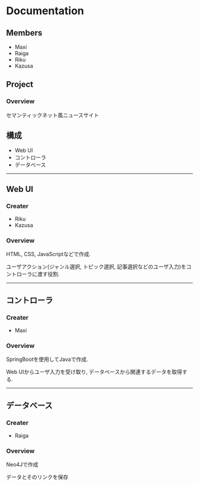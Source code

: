 # Documentation
## Members
- Maxi
- Raiga
- Riku
- Kazusa
## Project
### Overview

セマンティックネット風ニュースサイト

## 構成
- Web UI
- コントローラ
- データベース
  

---

## Web UI

### Creater
- Riku 
- Kazusa

### Overview
HTML, CSS, JavaScriptなどで作成.

ユーザアクション(ジャンル選択, トピック選択, 記事選択などのユーザ入力)をコントローラに渡す役割.

---

## コントローラ

### Creater
- Maxi

### Overview
SpringBootを使用してJavaで作成.

Web UIからユーザ入力を受け取り, データベースから関連するデータを取得する.

---

## データベース

### Creater
- Raiga
  
### Overview
Neo4Jで作成

データとそのリンクを保存 
